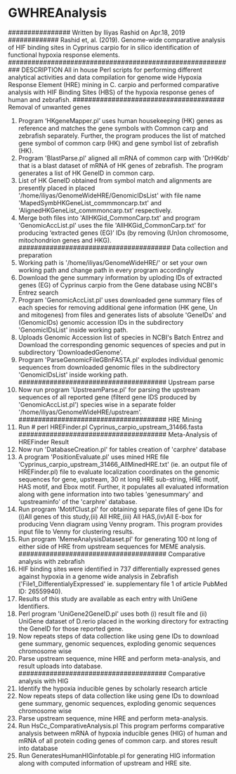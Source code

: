 # GWHREAnalysis

################ Written by Iliyas Rashid on Apr.18, 2019 #############
Rashid et, al. (2019). Genome-wide comparative analysis of HIF binding sites in Cyprinus carpio for in silico identification of functional hypoxia response elements. 
########################################################### 
DESCRIPTION
All in house Perl scripts for performing different analytical activities and data compilation for genome wide Hypoxia Response Element (HRE) mining in C. carpio and performed comparative analysis with HIF Binding Sites (HBS) of the hypoxia response genes of human and zebrafish.
####################################### 
Removal of unwanted genes
1.	Program ‘HKgeneMapper.pl’ uses human housekeeping (HK) genes as reference and matches the gene symbols with Common carp and zebrafish separately. Further, the program produces the list of matched gene symbol of common carp (HK) and gene symbol list of zebrafish (HK).
2.	Program 'BlastParse.pl' aligned all mRNA of common carp with 'DrHKdb' that is a blast dataset of mRNA of HK genes of zebrafish. The program generates a list of HK GeneID in common carp.
3.	List of HK GeneID obtained from symbol match and alignments are presently placed in placed '/home/iliyas/GenomeWideHRE/GenomicIDsList' with file name 'MapedSymbHKGeneList_commmoncarp.txt' and 'AlignedHKGeneList_commmoncarp.txt' respectively.
4.	Merge both files into 'AllHKGid_CommonCarp.txt' and program 'GenomicAccList.pl' uses the file 'AllHKGid_CommonCarp.txt' for producing ‘extracted genes (EG)’ IDs (by removing (Un)on chromosome, mitochondrion genes and HKG). 
#######################################
 Data collection and preparation
5.	Working path is '/home/iliyas/GenomeWideHRE/' or set your own working path and change path in every program accordingly
6.	Download the gene summary information by uploding IDs of extracted genes (EG) of Cyprinus carpio from the Gene database using NCBI's Entrez search
7.	Program 'GenomicAccList.pl' uses downloaded gene summary files of each species for removing additional gene information (HK gene, Un and mitogenes) from files and generates lists of absolute 'GeneIDs' and (GenomicIDs) genomic accession IDs in the subdirectory 'GenomicIDsList' inside working path.
8.	Uploads Genomic Accession list of species in NCBI's Batch Entrez and Download the corresponding genomic sequences of species and put in subdirectory 'DownloadedGenome'.
9.	Program 'ParseGenomicFileGBnFASTA.pl' explodes individual genomic sequences from downloaded genomic files in the subdirectory 'GenomicIDsList' inside working path. 
######################################
 Upstream parse
10.	Now run program 'UpstreamParse.pl' for parsing the upstream sequences of all reported gene (filterd gene IDS produced by 'GenomicAccList.pl') species wise in a separate folder '/home/iliyas/GenomeWideHRE/upstream'.
 ###################################### 
HRE Mining
11.	Run # perl HREFinder.pl Cyprinus_carpio_upstream_31466.fasta
######################################
 Meta-Analysis of HREFinder Result
12.	Now run 'DatabaseCreation.pl' for tables creation of 'carphre' database
13.	A program 'PositionEvaluate.pl' uses mined HRE file ‘Cyprinus_carpio_upstream_31466_AllMinedHRE.txt' (ie. an output file of HREFinder.pl) file to evaluate localization coordinates on the genomic sequences for gene, upstream, 30 nt long HRE sub-string, HRE motif, HAS motif, and Ebox motif. Further, it populates all evaluated information along with gene information into two tables 'genesummary' and 'upstreaminfo' of the 'carphre' database.
14.	Run program 'MotifClust.pl' for obtaining separate files of gene IDs for (i)All genes of this study,(ii) All HRE,(iii) All HAS,(iv)All E-box for producing Venn diagram using Venny program. This program provides input file to Venny for clustering results.
15.	Run program 'MemeAnalysisDataset.pl' for generating 100 nt long of either side of HRE from upstream sequences for MEME analysis. 
######################################
Comparative analysis with zebrafish
16.	HIF binding sites were identified in 737 differentially expressed genes against hypoxia in a genome wide analysis in Zebrafish ('File1_DifferentialyExpressed' ie. supplementary file 1 of article PubMed ID: 26559940).
17.	Results of this study are available as each entry with UniGene Identifiers.
18.	Perl program 'UniGene2GeneID.pl' uses both (i) result file and (ii) UniGene dataset of D.rerio placed in the working directory for extracting the GeneID for those reported gene.
19.	Now repeats steps of data collection like using gene IDs to download gene summary, genomic sequences, exploding genomic sequences chromosome wise
20.	Parse upstream sequence, mine HRE and perform meta-analysis, and result uploads into database. 
######################################
 Comparative analysis with HIG
21.	Identify the hypoxia inducible genes by scholarly research article
22.	Now repeats steps of data collection like using gene IDs to download gene summary, genomic sequences, exploding genomic sequences chromosome wise
23.	Parse upstream sequence, mine HRE and perform meta-analysis.
24.	Run HsCc_ComparativeAnalysis.pl This program performs comparative analysis between mRNA of hypoxia inducible genes (HIG) of human and mRNA of all protein coding genes of common carp. and stores result into database
25.	Run GeneratesHumanHIGinfotable.pl for generating HIG information along with computed information of upstream and HRE site. 
